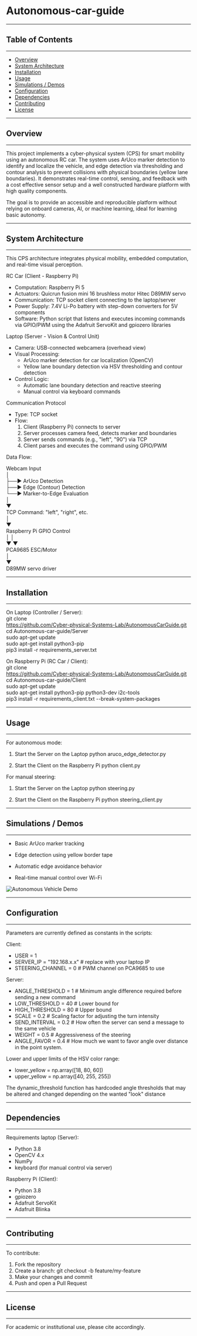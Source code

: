 # Autonomous-car-guide

----------------------------------------------------------------------
## Table of Contents
----------------------------------------------------------------------
- [Overview](#overview)
- [System Architecture](#system-architecture)
- [Installation](#installation)
- [Usage](#usage)
- [Simulations / Demos](#simulations--demos)
- [Configuration](#configuration)
- [Dependencies](#dependencies)
- [Contributing](#contributing)
- [License](#license)

----------------------------------------------------------------------
## Overview
----------------------------------------------------------------------
This project implements a cyber-physical system (CPS) for smart 
mobility using an autonomous RC car. The system uses ArUco marker 
detection to identify and localize the vehicle, and edge detection via 
thresholding and contour analysis to prevent collisions with 
physical boundaries (yellow lane boundaries). It demonstrates 
real-time control, sensing, and feedback with a cost effective sensor
setup and a well constructed hardware platform with high quality
components.

The goal is to provide an accessible and reproducible platform without
relying on onboard cameras, AI, or machine learning, ideal for
learning basic autonomy.

----------------------------------------------------------------------
## System Architecture
----------------------------------------------------------------------

This CPS architecture integrates physical mobility, embedded 
computation, and real-time visual perception.

RC Car (Client - Raspberry Pi)

- Computation: Raspberry Pi 5
- Actuators: Quicrun fusion mini 16 brushless motor
             Hitec D89MW servo
- Communication: TCP socket client connecting to the laptop/server
- Power Supply: 7.4V Li-Po battery with step-down converters for 5V
                components
- Software: Python script that listens and executes incoming commands
            via GPIO/PWM using the Adafruit ServoKit and gpiozero
            libraries


Laptop (Server - Vision & Control Unit)

- Camera: USB-connected webcamera (overhead view)
- Visual Processing:
  - ArUco marker detection for car localization (OpenCV)
  - Yellow lane boundary detection via HSV thresholding and contour
    detection
- Control Logic:
  - Automatic lane boundary detection and reactive steering
  - Manual control via keyboard commands


Communication Protocol

- Type: TCP socket
- Flow:
  1. Client (Raspberry Pi) connects to server
  2. Server processes camera feed, detects marker and boundaries
  3. Server sends commands (e.g., "left", "90") via TCP
  4. Client parses and executes the command using GPIO/PWM

Data Flow:<br>

Webcam Input<br>
    │<br>
    ├──► ArUco Detection<br>
    ├──► Edge (Contour) Detection<br>
    └──► Marker-to-Edge Evaluation<br>
          │<br>
          ▼<br>
    TCP Command: "left", "right", etc.<br>
          │<br>
          ▼<br>
    Raspberry Pi GPIO Control<br>
          │            │<br>
          ▼            ▼<br>
        PCA9685     ESC/Motor<br>
          │<br>
          ▼<br>
    D89MW servo driver<br>

----------------------------------------------------------------------
## Installation
----------------------------------------------------------------------

On Laptop (Controller / Server):<br>
git clone<br>
https://github.com/Cyber-physical-Systems-Lab/AutonomousCarGuide.git<br>
cd Autonomous-car-guide/Server<br>
sudo apt-get update<br>
sudo apt-get install python3-pip<br>
pip3 install -r requirements_server.txt<br>


On Raspberry Pi (RC Car / Client):<br>
git clone<br>
https://github.com/Cyber-physical-Systems-Lab/AutonomousCarGuide.git<br>
cd Autonomous-car-guide/Client<br>
sudo apt-get update<br>
sudo apt-get install python3-pip python3-dev i2c-tools<br>
pip3 install -r requirements_client.txt --break-system-packages<br>

----------------------------------------------------------------------
## Usage
----------------------------------------------------------------------
For autonomous mode:
1. Start the Server on the Laptop
python aruco_edge_detector.py

2. Start the Client on the Raspberry Pi
python client.py

For manual steering:
1. Start the Server on the Laptop
python steering.py

2. Start the Client on the Raspberry Pi
python steering_client.py


----------------------------------------------------------------------
## Simulations / Demos
----------------------------------------------------------------------

- Basic ArUco marker tracking
- Edge detection using yellow border tape
- Automatic edge avoidance behavior

- Real-time manual control over Wi-Fi

![Autonomous Vehicle Demo](img/demo.gif)

----------------------------------------------------------------------
## Configuration
----------------------------------------------------------------------

Parameters are currently defined as constants in the scripts:

Client: 
  - USER = 1 
  - SERVER_IP = "192.168.x.x"    # replace with your laptop IP
  - STEERING_CHANNEL = 0         # PWM channel on PCA9685 to use


Server:
  - ANGLE_THRESHOLD = 1          # Minimum angle difference required
                                      before sending a new command
  - LOW_THRESHOLD = 40           # Lower bound for  
  - HIGH_THRESHOLD = 80          # Upper bound 
  - SCALE = 0.2                  # Scaling factor for adjusting the
                                    turn intensity
  - SEND_INTERVAL = 0.2          # How often the server can send a
                                    message to the same vehicle
  - WEIGHT = 0.5                 # Aggressiveness of the steering
  - ANGLE_FAVOR = 0.4            # How much we want to favor angle
                                    over distance in the point system.
                              

  Lower and upper limits of the HSV color range:
  - lower_yellow = np.array([18, 80, 60])
  - upper_yellow = np.array([40, 255, 255])

  The dynamic_threshold function has hardcoded angle thresholds that
  may be altered and changed depending on the wanted "look" distance


----------------------------------------------------------------------
## Dependencies
----------------------------------------------------------------------

Requirements laptop (Server):
- Python 3.8
- OpenCV 4.x
- NumPy
- keyboard (for manual control via server)

Raspberry Pi (Client):
- Python 3.8
- gpiozero
- Adafruit ServoKit
- Adafruit Blinka


----------------------------------------------------------------------
## Contributing
----------------------------------------------------------------------

To contribute:
1. Fork the repository
2. Create a branch: git checkout -b feature/my-feature
3. Make your changes and commit
4. Push and open a Pull Request

----------------------------------------------------------------------
## License
----------------------------------------------------------------------

For academic or institutional use, please cite accordingly.
